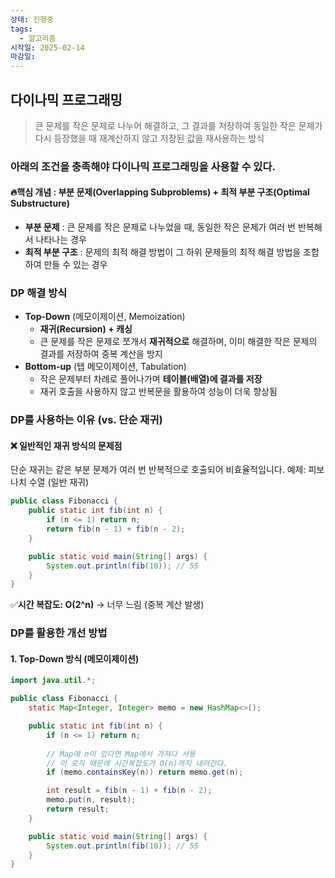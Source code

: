 ```yaml
---
상태: 진행중
tags:
  - 알고리즘
시작일: 2025-02-14
마감일:
---
```

## 다이나믹 프로그래밍
>큰 문제를 작은 문제로 나누어 해결하고, 그 결과를 저장하여 동일한 작은 문제가 다시 등장했을 때 재계산하지 않고 저장된 값을 재사용하는 방식

### 아래의 조건을 충족해야 다이나믹 프로그래밍을 사용할 수 있다.
#### 🔥핵심 개념 : 부분 문제(Overlapping Subproblems) + 최적 부분 구조(Optimal Substructure)
- **부분 문제** : 큰 문제를 작은 문제로 나누었을 때, 동일한 작은 문제가 여러 번 반복해서 나타나는 경우
- **최적 부분 구조** : 문제의 최적 해결 방법이 그 하위 문제들의 최적 해결 방법을 조합하여 만들 수 있는 경우

### DP 해결 방식
- **Top-Down** (메모이제이션, Memoization)
	- **재귀(Recursion) + 캐싱**
	- 큰 문제를 작은 문제로 쪼개서 **재귀적으로** 해결하며, 이미 해결한 작은 문제의 결과를 저장하여 중복 계산을 방지
- **Bottom-up** (탭 메모이제이션, Tabulation)
	- 작은 문제부터 차례로 풀어나가며 **테이블(배열)에 결과를 저장**
	- 재귀 호출을 사용하지 않고 반복문을 활용하여 성능이 더욱 향상됨

### DP를 사용하는 이유 (vs. 단순 재귀)
#### ❌ 일반적인 재귀 방식의 문제점
단순 재귀는 같은 부분 문제가 여러 번 반복적으로 호출되어 비효율적입니다.
예제: 피보나치 수열 (일반 재귀)
```java
public class Fibonacci {
    public static int fib(int n) {
        if (n <= 1) return n;
        return fib(n - 1) + fib(n - 2);
    }

    public static void main(String[] args) {
        System.out.println(fib(10)); // 55
    }
}

```
✅**시간 복잡도: O(2^n)** → 너무 느림 (중복 계산 발생)

###  DP를 활용한 개선 방법
#### 1. Top-Down 방식 (메모이제이션)
```java
import java.util.*;

public class Fibonacci {
    static Map<Integer, Integer> memo = new HashMap<>();

    public static int fib(int n) {
        if (n <= 1) return n;
        
        // Map에 n이 있다면 Map에서 가져다 사용
        // 이 로직 때문에 시간복잡도가 O(n)까지 내려간다.
        if (memo.containsKey(n)) return memo.get(n); 

        int result = fib(n - 1) + fib(n - 2);
        memo.put(n, result);
        return result;
    }

    public static void main(String[] args) {
        System.out.println(fib(10)); // 55
    }
}

```